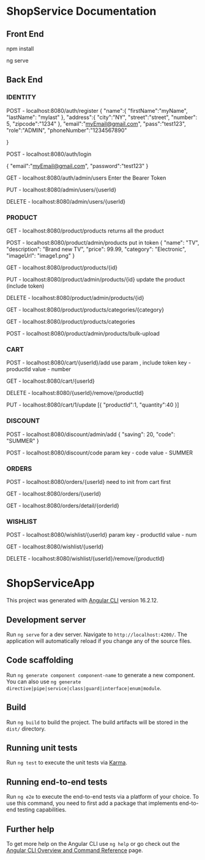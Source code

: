 # ShopService Documentation 

##  Front End 
npm install

ng serve
## Back End
### IDENTITY

POST - localhost:8080/auth/register
{
    "name":{
        "firstName":"myName",
        "lastName": "mylast"
    },
    "address":{
        "city":"NY",
        "street":"street",
        "number": 5,
        "zipcode":"1234"
    },
    "email":"myEmail@gmail.com",
    "pass":"test123",
    "role":"ADMIN",
    "phoneNumber":"1234567890"

}

POST - localhost:8080/auth/login

{
  "email":"myEmail@gmail.com",
    "password":"test123"
}

GET - localhost:8080/auth/admin/users
Enter the Bearer Token 

PUT - localhost:8080/admin/users/{userId}

DELETE - localhost:8080/admin/users/{userId}

### PRODUCT

GET - localhost:8080/product/products
returns all the product 

POST - localhost:8080/product/admin/products
put in token 
{
    "name": "TV",
    "description": "Brand new TV",
    "price": 99.99,
    "category": "Electronic",
    "imageUrl": "image1.png"
}

GET - localhost:8080/product/products/{id}

PUT - localhost:8080/product/admin/products/{id}
update the product (include token)

DELETE - localhost:8080/product/admin/products/{id}

GET - localhost:8080/product/products/categories/{category}

GET - localhost:8080/product/products/categories

POST - localhost:8080/product/admin/products/bulk-upload

### CART
POST - localhost:8080/cart/{userId}/add
use param , include token
key - productId
value - number

GET - localhost:8080/cart/{userId}

DELETE - localhost:8080/{userId}/remove/{productId}

PUT - localhost:8080/cart/1/update
[{
    "productId":1,
    "quantity":40
}]

### DISCOUNT
POST - localhost:8080/discount/admin/add
{
    "saving": 20,
    "code": "SUMMER"
}

POST - localhost:8080/discount/code
param
key - code
value - SUMMER

### ORDERS
POST - 	localhost:8080/orders/{userId}
need to init from cart first

GET - localhost:8080/orders/{userId}

GET - localhost:8080/orders/detail/{orderId}


### WISHLIST
POST - localhost:8080/wishlist/{userId}
param
key - productId
value - num

GET - localhost:8080/wishlist/{userId}

DELETE - localhost:8080/wishlist/{userId}/remove/{productId}






# ShopServiceApp

This project was generated with [Angular CLI](https://github.com/angular/angular-cli) version 16.2.12.

## Development server

Run `ng serve` for a dev server. Navigate to `http://localhost:4200/`. The application will automatically reload if you change any of the source files.

## Code scaffolding

Run `ng generate component component-name` to generate a new component. You can also use `ng generate directive|pipe|service|class|guard|interface|enum|module`.

## Build

Run `ng build` to build the project. The build artifacts will be stored in the `dist/` directory.

## Running unit tests

Run `ng test` to execute the unit tests via [Karma](https://karma-runner.github.io).

## Running end-to-end tests

Run `ng e2e` to execute the end-to-end tests via a platform of your choice. To use this command, you need to first add a package that implements end-to-end testing capabilities.

## Further help

To get more help on the Angular CLI use `ng help` or go check out the [Angular CLI Overview and Command Reference](https://angular.io/cli) page.
